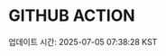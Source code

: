 # GITHUB ACTION
  <!-- START_UPDATED_TIME -->
  업데이트 시간: 2025-07-05 07:38:28 KST
  <!-- END_UPDATED_TIME -->
